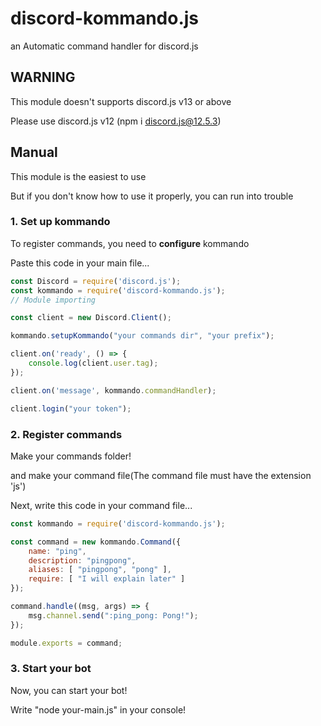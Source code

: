 # discord-kommando.js
an Automatic command handler for discord.js

## WARNING
This module doesn't supports discord.js v13 or above

Please use discord.js v12 (npm i discord.js@12.5.3)

## Manual

This module is the easiest to use

But if you don't know how to use it properly, you can run into trouble

### 1. Set up kommando

To register commands, you need to **configure** kommando

Paste this code in your main file...

```js
const Discord = require('discord.js');
const kommando = require('discord-kommando.js');
// Module importing

const client = new Discord.Client();

kommando.setupKommando("your commands dir", "your prefix");

client.on('ready', () => {
    console.log(client.user.tag);
});

client.on('message', kommando.commandHandler);

client.login("your token");
```

### 2. Register commands
Make your commands folder!

and make your command file(The command file must have the extension 'js')

Next, write this code in your command file...

```js
const kommando = require('discord-kommando.js');

const command = new kommando.Command({
    name: "ping",
    description: "pingpong",
    aliases: [ "pingpong", "pong" ],
    require: [ "I will explain later" ]
});

command.handle((msg, args) => {
    msg.channel.send(":ping_pong: Pong!");
});

module.exports = command;
```

### 3. Start your bot
Now, you can start your bot!

Write "node your-main.js" in your console!
